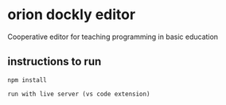 # orion dockly editor 

Cooperative editor for teaching programming in basic education

## instructions to run

    npm install
    
    run with live server (vs code extension)
